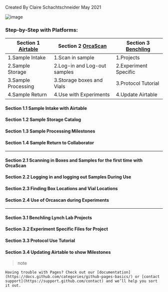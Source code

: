 Created By Claire Schachtschneider May 2021

![image](https://github.com/claireschacht/Sample-Processing/blob/0de14b601e51359b2ff592f897dfd6081a9544ea/Lynch%20Lab%20Projects%20Workflow%20.png)

### Step-by-Step with Platforms:


Section 1 [Airtable](https://airtable.com/tblFKaFLPSzwDozI8/viwOxMzXv1wNzBwJx?blocks=hide) | Section 2 [OrcaScan](https://cloud.orcascan.com/) | Section 3 [Benchling](https://benchling.com/s/etr-xsOW27oSKdvz1QkVm9Qe)
------------ | ------------- | -------------
 1.Sample Intake | 1.Scan in sample | 1.Projects 
2.Sample Storage | 2.Log-in and Log-out samples | 2.Experiment Specific
3.Sample Processing | 3.Storage boxes and Vials | 3.Protocol Tutorial
4.Sample Return | 4.Use with Experiments | 4.Update Airtable


#### Section 1.1 Sample Intake with Airtable
#### Section 1.2 Sample Storage Catalog
#### Section 1.3 Sample Processing Milestones
#### Section 1.4 Sample Return to Collaborator 
------

#### Section 2.1 Scanning in Boxes and Samples for the first time with OrcaScan
#### Section 2.2 Logging in and logging out Samples During Use
#### Section 2.3 Finding Box Locations and Vial Locations
#### Section 2.4 Use of Orcascan during Experiments
------

#### Section 3.1 Benchling Lynch Lab Projects 
#### Section 3.2 Experiment Specific Files for Project
#### Section 3.3 Protocol Use Tutorial 
#### Section 3.4 Updating Airtable to show Milestones 








> note


```
Having trouble with Pages? Check out our [documentation](https://docs.github.com/categories/github-pages-basics/) or [contact support](https://support.github.com/contact) and we’ll help you sort it out.
```
